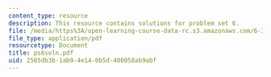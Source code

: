```yaml
---
content_type: resource
description: This resource contains solutions for problem set 6.
file: /media/https%3A/open-learning-course-data-rc.s3.amazonaws.com/6-341-discrete-time-signal-processing-fall-2005/2565db3b1ab94e140b5d486058ab9abf_ps6soln.pdf
file_type: application/pdf
resourcetype: Document
title: ps6soln.pdf
uid: 2565db3b-1ab9-4e14-0b5d-486058ab9abf
---
```

